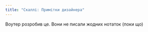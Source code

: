 ```yaml
---
title: "Скаллі: Примітки дизайнера"
---
```


<Fixme>Воутер розробив це. Вони не писали жодних нотаток (поки що)</Fixme>

